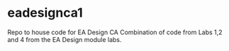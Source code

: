# eadesignca1
Repo to house code for EA Design CA
Combination of code from Labs 1,2 and 4 from the EA Design module labs.

